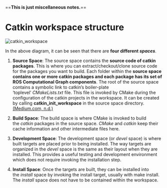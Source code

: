 

==**This is just miscellaneous notes.**== 

# Catkin workspace structure 

![catkin_workspace](https://miro.medium.com/v2/resize:fit:1400/format:webp/0*vfNM1mbkhUpvK-nW.png)

In the above diagram, it can be seen that there are **four different *spaces***.

1. **Source Space**:
 The source space contains the **source code of catkin packages**. This is where you can extract/checkout/clone source code for the packages you want to build. Each folder within the **source space contains one or more catkin packages and each package has its set of ROS Computational Graph components**. The root of the source space contains a symbolic link to catkin’s boiler-plate ‘toplevel’ _CMakeLists.txt_ file. This file is invoked by CMake during the configuration of the catkin projects in the workspace. It can be created by calling **catkin_init_workspace** in the source space directory. [(Medium.com, n.d.)](https://medium.com/swlh/7-simple-steps-to-create-and-build-our-first-ros-package-7e3080d36faa)

3. **Build Space**: The build space is where CMake is invoked to build the _catkin_ packages in the source space. _CMake_ and _catkin_ keep their cache information and other intermediate files here.

4. **Development Space**: The development space (or _devel_ space) is where built targets are placed prior to being installed. The way targets are organized in the _devel_ space is the same as their layout when they are installed. This provides a useful testing and development environment which does not require invoking the installation step.

5. **Install Space**: Once the targets are built, they can be installed into the _install_ space by invoking the install target, usually with make install. The _install_ space does not have to be contained within the workspace.

 